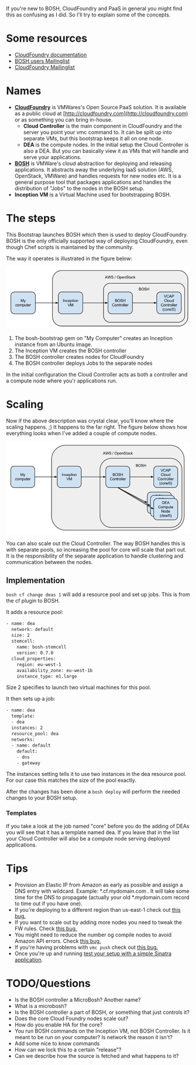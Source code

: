 If you're new to BOSH, CloudFoundry and PaaS in general you might find this as confusing as I did. So I'll try to explain some of the concepts.

# Some resources
* [CloudFoundry documentation](http://cloudfoundry.github.com/)
* [BOSH users Mailinglist](https://groups.google.com/a/cloudfoundry.org/forum/#!forum/bosh-users)
* [CloudFoundry Mailinglist](https://groups.google.com/a/cloudfoundry.org/forum/#!forum/vcap-dev)

# Names
* [__CloudFoundry__](http://cloudfoundry.org) is VMWares's Open Source PaaS solution. It is available as a public cloud at [http://cloudfoundry.com](http://cloudfoundry.com) or as something you can bring in-house.
    * __Cloud Controller__ is the main component in CloudFoundry and the server you point your vmc command to. It can be split up into separate VMs, but this bootstrap keeps it all on one node.
    * __DEA__ is the compute nodes. In the initial setup the Cloud Controller is also a DEA. But you can basically view it as VMs that will handle and serve your applications. 
* [__BOSH__](https://github.com/cloudfoundry/bosh) is VMWare's cloud abstraction for deploying and releasing applications. It abstracts away the underlying IaaS solution (AWS, OpenStack, VMWare) and handles requests for new nodes etc. It is a general purpose tool that packages applications and handles the distribution of "Jobs" to the nodes in the BOSH setup.
* __Inception VM__ is a Virtual Machine used for bootstrapping BOSH.

# The steps
This Bootstrap launches BOSH which then is used to deploy CloudFoundry. BOSH is the only officially supported way of deploying CloudFoundry, even though Chef scripts is maintained by the community.

The way it operates is illustrated in the figure below:

![BOSH-CF initial deploy](BOSH-cf-initial-create.png)

1. The bosh-bootstrap gem on "My Computer" creates an Inception instance from an Ubuntu image.
2. The Inception VM creates the BOSH controller
3. The BOSH controller creates nodes for CloudFoundry
4. The BOSH controller deploys Jobs to the separate nodes

In the initial configuration the Cloud Controller acts as both a controller and a compute node where you'r applications run.

# Scaling
Now if the above description was crystal clear, you'll know where the scaling happens. ;) It happens to the far right. The figure below shows how everything looks when I've added a couple of compute nodes.

![BOSH-CF scaled deploy](BOSH-cf-scaled.png)

You can also scale out the Cloud Controller. The way BOSH handles this is with separate pools, so increasing the pool for core will scale that part out. It is the responsibility of the separate application to handle clustering and communication between the nodes.

## Implementation

```bosh cf change deas 1``` will add a resource pool and set up jobs. This is from the cf plugin to BOSH.

It adds a resource pool:

```
- name: dea
  network: default
  size: 2
  stemcell:
    name: bosh-stemcell
    version: 0.7.0
  cloud_properties:
    region: eu-west-1
    availability_zone: eu-west-1b
    instance_type: m1.large
```
Size 2 specifies to launch two virtual machines for this pool.

It then sets up a job:

```
- name: dea
  template:
  - dea
  instances: 2
  resource_pool: dea
  networks:
  - name: default
    default:
    - dns
    - gateway
```
The instances setting tells it to use two instances in the dea resource pool. For our case this matches the size of the pool exactly.    

After the changes has been done a ```bosh deploy``` will perform the needed changes to your BOSH setup.

### Templates
If you take a look at the job named "core" before you do the adding of DEAs you will see that it has a template named dea. If you leave that in the list your Cloud Controller will also be a compute node serving deployed applications.

# Tips
* Provision an Elastic IP from Amazon as early as possible and assign a DNS entry with wildcard. Example: *.cf.mydomain.com . It will take some time for the DNS to propagate (actually your old *.mydomain.com record to time out if you have one).
* If you're deploying to a different region than us-east-1 check out [this bug.](https://github.com/StarkAndWayne/bosh-cloudfoundry/issues/100)
* If you want to scale out by adding more nodes you need to tweak the FW rules. Check [this bug.](https://github.com/StarkAndWayne/bosh-cloudfoundry/issues/112)
* You might need to reduce the number og compile nodes to avoid Amazon API errors. Check [this bug.](https://github.com/StarkAndWayne/bosh-cloudfoundry/issues/111)
* If you're having problems with ```vmc push``` check out [this bug.](https://github.com/StarkAndWayne/bosh-cloudfoundry/issues/49)
* Once you're up and running [test your setup with a simple Sinatra application](http://docs.cloudfoundry.com/tools/vmc/installing-vmc.html#creating-a-simple-sinatra-application).

# TODO/Questions
* Is the BOSH controller a MicroBosh? Another name?
* What is a microbosh?
* Is the BOSH controller a part of BOSH, or something that just controls it?
* Does the core Cloud Foundry nodes scale out?
* How do you enable HA for the core?
* You run BOSH commands on the Inception VM, not BOSH Controller. Is it meant to be run on your computer? Is network the reason it isn't?
* Add some nice to know commands
* How can we lock this to a certain "release"?
* Can we describe how the source is fetched and what happens to it?
